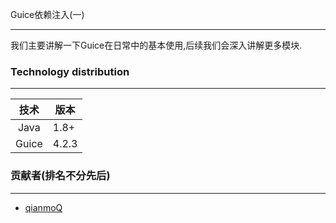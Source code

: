Guice依赖注入(一)

---

我们主要讲解一下Guice在日常中的基本使用,后续我们会深入讲解更多模块.

### Technology distribution

---

|技术|版本|
|:---:|---|
|Java|1.8+|
|Guice|4.2.3|

### 贡献者(排名不分先后)

---

- [qianmoQ](https://github.com/qianmoQ)
